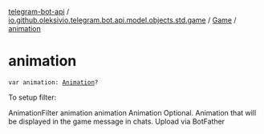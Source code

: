 [telegram-bot-api](../../index.md) / [io.github.oleksivio.telegram.bot.api.model.objects.std.game](../index.md) / [Game](index.md) / [animation](./animation.md)

# animation

`var animation: `[`Animation`](../-animation/index.md)`?`

To setup filter:

AnimationFilter animation animation Animation Optional. Animation that will be displayed in the game message
in chats. Upload via BotFather

